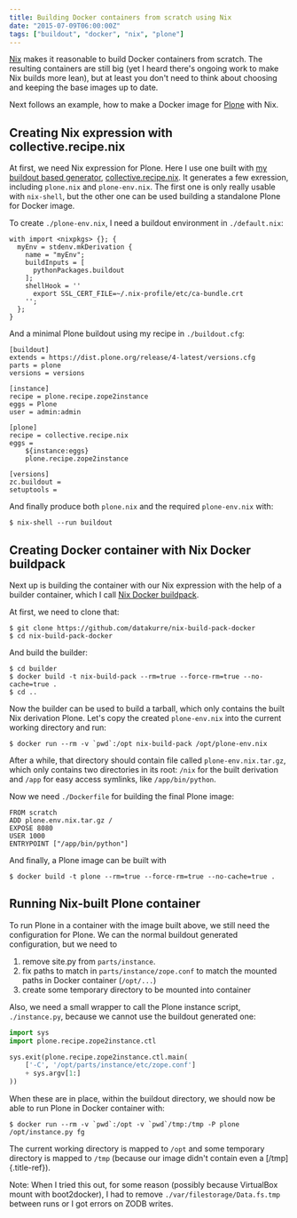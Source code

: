 ```yaml
---
title: Building Docker containers from scratch using Nix
date: "2015-07-09T06:00:00Z"
tags: ["buildout", "docker", "nix", "plone"]
---
```


[Nix](https://nixos.org/nix/) makes it reasonable to build Docker
containers from scratch. The resulting containers are still big (yet I
heard there\'s ongoing work to make Nix builds more lean), but at least
you don\'t need to think about choosing and keeping the base images up
to date.

Next follows an example, how to make a Docker image for
[Plone](https://nixos.org/nix/) with Nix.

Creating Nix expression with collective.recipe.nix
--------------------------------------------------

At first, we need Nix expression for Plone. Here I use one built with
[my buildout based
generator](http://datakurre.pandala.org/2015/07/creating-nix-expressions-with-buildout.html),
[collective.recipe.nix](https://pypi.python.org/pypi/collective.recipe.nix).
It generates a few exression, including `plone.nix` and `plone-env.nix`.
The first one is only really usable with `nix-shell`, but the other one
can be used building a standalone Plone for Docker image.

To create `./plone-env.nix`, I need a buildout environment in
`./default.nix`:

    with import <nixpkgs> {}; {
      myEnv = stdenv.mkDerivation {
        name = "myEnv";
        buildInputs = [
          pythonPackages.buildout
        ];
        shellHook = ''
          export SSL_CERT_FILE=~/.nix-profile/etc/ca-bundle.crt
        '';
      };
    }

And a minimal Plone buildout using my recipe in `./buildout.cfg`:

```properties
[buildout]
extends = https://dist.plone.org/release/4-latest/versions.cfg
parts = plone
versions = versions

[instance]
recipe = plone.recipe.zope2instance
eggs = Plone
user = admin:admin

[plone]
recipe = collective.recipe.nix
eggs =
    ${instance:eggs}
    plone.recipe.zope2instance

[versions]
zc.buildout =
setuptools =
```

And finally produce both `plone.nix` and the required `plone-env.nix`
with:

```shell
$ nix-shell --run buildout
```

Creating Docker container with Nix Docker buildpack
---------------------------------------------------

Next up is building the container with our Nix expression with the help
of a builder container, which I call [Nix Docker
buildpack](https://github.com/datakurre/nix-build-pack-docker).

At first, we need to clone that:

```shell
$ git clone https://github.com/datakurre/nix-build-pack-docker
$ cd nix-build-pack-docker
```

And build the builder:

```shell
$ cd builder
$ docker build -t nix-build-pack --rm=true --force-rm=true --no-cache=true .
$ cd ..
```

Now the builder can be used to build a tarball, which only contains the
built Nix derivation Plone. Let\'s copy the created `plone-env.nix` into
the current working directory and run:

```shell
$ docker run --rm -v `pwd`:/opt nix-build-pack /opt/plone-env.nix
```

After a while, that directory should contain file called
`plone-env.nix.tar.gz`, which only contains two directories in its root:
`/nix` for the built derivation and `/app` for easy access symlinks,
like `/app/bin/python`.

Now we need `./Dockerfile` for building the final Plone image:

    FROM scratch
    ADD plone.env.nix.tar.gz /
    EXPOSE 8080
    USER 1000
    ENTRYPOINT ["/app/bin/python"]

And finally, a Plone image can be built with

```shell
$ docker build -t plone --rm=true --force-rm=true --no-cache=true .
```

Running Nix-built Plone container
---------------------------------

To run Plone in a container with the image built above, we still need
the configuration for Plone. We can the normal buildout generated
configuration, but we need to

1.  remove site.py from `parts/instance`.
2.  fix paths to match in `parts/instance/zope.conf` to match the
    mounted paths in Docker container (`/opt/...`)
3.  create some temporary directory to be mounted into container

Also, we need a small wrapper to call the Plone instance script,
`./instance.py`, because we cannot use the buildout generated one:

```python
import sys
import plone.recipe.zope2instance.ctl

sys.exit(plone.recipe.zope2instance.ctl.main(
    ['-C', '/opt/parts/instance/etc/zope.conf']
    + sys.argv[1:]
))
```

When these are in place, within the buildout directory, we should now be
able to run Plone in Docker container with:

```shell
$ docker run --rm -v `pwd`:/opt -v `pwd`/tmp:/tmp -P plone /opt/instance.py fg
```

The current working directory is mapped to `/opt` and some temporary
directory is mapped to `/tmp` (because our image didn\'t contain even a
[/tmp]{.title-ref}).

Note: When I tried this out, for some reason (possibly because
VirtualBox mount with boot2docker), I had to remove
`./var/filestorage/Data.fs.tmp` between runs or I got errors on ZODB
writes.
